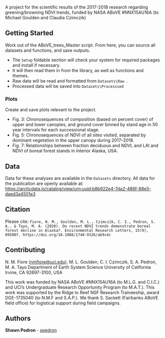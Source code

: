 A project for the scientific results of the 2017-2018 research regarding greening/browning NDVI trends,
funded by NASA ABoVE #NNX15AU16A (to Michael Goulden and Claudia Czimczik) 

## Getting Started

Work out of the ABoVE_trees_Master script. From here, you can source all datasets and functions, and save outputs. 
* The `Setup` foldable section will check your system for required packages and install if necessary. 
* It will then read them in from the library, as well as functions and themes.
* Raw data will be read and formatted from `Datasets\Raw `. 
* Processed data will be saved into `Datasets\Processsed`

### Plots

Create and save plots relevant to the project. 
* Fig. 3: Chronosequences of composition (based on percent cover) of upper and lower canopies, and ground cover binned by stand age in 50 year intervals for each successional stage.
* Fig. 5: Chronosequences of NDVI of all sites visited, separated by dominant vegetation in the upper canopy during 2017–2018. 
* Fig. 7:  Relationships between fraction deciduous and NDVI, and LAI and NDVI of boreal forest stands in Interior Alaska, USA.

## Data

Data for these analyses are available in the `Datasets` directory. 
All data for the publication are openly available at: https://arcticdata.io/catalog/view/urn:uuid:b8b922e4-7da2-486f-88e5-daed3a4501e3

## Citation

Please cite: `Fiore, N. M., Goulden, M. L., Czimczik, C. I., Pedron, S. A., & Tayo, M. A. (2020). Do recent NDVI trends demonstrate boreal forest decline in Alaska?. Environmental Research Letters, 15(9), 095007. https://doi.org/10.1088/1748-9326/ab9c4c`

## Contributing

N. M. Fiore (nmfiore@uci.edu), M. L. Goulden, C. I. Czimczik, S. A. Pedron, M. A. Tayo
Department of Earth System Science
University of California
Irvine, CA 92697-3100, USA

This work was funded by NASA ABoVE #NNX15AU16A (to M.L.G. and C.I.C.) 
and UCI’s Undergraduate Research Opportunity Program (to M.A.T.). 
This work was supported by the Ridge to Reef NSF Research Traineeship, 
award DGE-1735040 (to N.M.F and S.A.P.). We thank S. Sackett (Fairbanks ABoVE field office) 
for logistical support during field campaigns.

## Authors

**Shawn Pedron** - [spedron](https://github.com/spedron)
